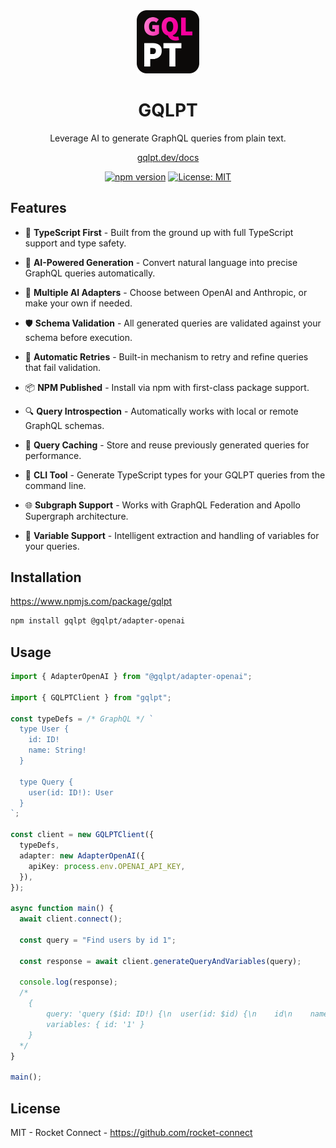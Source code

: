 <div align="center" style="text-align: center;">

<img src="https://github.com/rocket-connect/gqlpt/raw/main/docs/gqlpt.svg" width="20%" alt="GQLPT">

<h1>GQLPT</h1>

<p>Leverage AI to generate GraphQL queries from plain text.</p>

[gqlpt.dev/docs](https://www.gqlpt.dev/docs)

[![npm version](https://badge.fury.io/js/gqlpt.svg)](https://badge.fury.io/js/gqlpt) [![License: MIT](https://img.shields.io/badge/License-MIT-yellow.svg)](https://opensource.org/licenses/MIT)

</div>

## Features

- 🚀 **TypeScript First** - Built from the ground up with full TypeScript support and type safety.

- 🧠 **AI-Powered Generation** - Convert natural language into precise GraphQL queries automatically.

- 🔄 **Multiple AI Adapters** - Choose between OpenAI and Anthropic, or make your own if needed.

- 🛡️ **Schema Validation** - All generated queries are validated against your schema before execution.

- 🔄 **Automatic Retries** - Built-in mechanism to retry and refine queries that fail validation.

- 📦 **NPM Published** - Install via npm with first-class package support.

- 🔍 **Query Introspection** - Automatically works with local or remote GraphQL schemas.

- 💾 **Query Caching** - Store and reuse previously generated queries for performance.

- 🔧 **CLI Tool** - Generate TypeScript types for your GQLPT queries from the command line.

- 🌐 **Subgraph Support** - Works with GraphQL Federation and Apollo Supergraph architecture.

- 🔢 **Variable Support** - Intelligent extraction and handling of variables for your queries.

## Installation

https://www.npmjs.com/package/gqlpt

```bash
npm install gqlpt @gqlpt/adapter-openai
```

## Usage

```ts
import { AdapterOpenAI } from "@gqlpt/adapter-openai";

import { GQLPTClient } from "gqlpt";

const typeDefs = /* GraphQL */ `
  type User {
    id: ID!
    name: String!
  }

  type Query {
    user(id: ID!): User
  }
`;

const client = new GQLPTClient({
  typeDefs,
  adapter: new AdapterOpenAI({
    apiKey: process.env.OPENAI_API_KEY,
  }),
});

async function main() {
  await client.connect();

  const query = "Find users by id 1";

  const response = await client.generateQueryAndVariables(query);

  console.log(response);
  /*
    {
        query: 'query ($id: ID!) {\n  user(id: $id) {\n    id\n    name\n  }\n}',
        variables: { id: '1' }
    }
  */
}

main();
```

## License

MIT - Rocket Connect - https://github.com/rocket-connect
